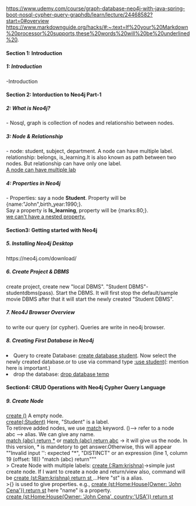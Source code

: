 https://www.udemy.com/course/graph-database-neo4j-with-java-spring-boot-nosql-cypher-query-graphdb/learn/lecture/24468582?start=0#overview <br>
https://www.markdownguide.org/hacks/#:~:text=If%20your%20Markdown%20processor%20supports,these%20words%20will%20be%20underlined%20.
<h4>Section 1: Introduction</h4>
<h5>1: Introduction</h5>
<p>-Introduction</p>
<h4>Section 2: Intorduction to Neo4j Part-1</h4>
<h5>2: What is Neo4j?</h5>
<p>-
  Nosql, graph is collection of nodes and relationshio between nodes.
</p>
<h5>3: Node & Relationship</h5>
<p>-
  node: student, subject, department. A node can have multiple label.<br> 
  relationship: belongs, is_learning.It is also known as path between two nodes. But relationship can have only one label.<br>
  <ins>A node can have multiple lab</ins>
</p>
<h5>4: Properties in Neo4j</h5>
<p>-
  Properties: say a node <b>Student</b>. Property will be {name:"John",birth_year:1990;}. <br> Say a property is <b>Is_learning</b>, property will be {marks:80;}.<br><ins> we can't have a nested property.</ins>
</p>
<h4> Section3: Getting started with Neo4j</h4>
<h5>5. Installing Neo4j Desktop</h5>
<p>
  https://neo4j.com/download/
</p>
<h5>6. Create Project & DBMS</h5>
<p>
  create project, create new "local DBMS". "Student DBMS"-studentdbms(pass). Start the DBMS. It will first stop the default/sample movie DBMS after that it will start the newly created "Student DBMS".
</p>
<h5>7. Neo4J Browser Overview</h5>
<p>
  to write our query (or cypher). Queries are write in neo4j browser.
</p>
<h5>8. Creating First Database in Neo4j</h5>
<p>
  <li>Query to create Database: <ins>create database student</ins>. Now select the newly created database.or to use via command type <ins>:use student</ins>(: mention here is important.)</li>
  <li>drop the database: <ins>drop database temp</ins> </li>
</p>
<h4>Section4: CRUD Operations with Neo4j Cypher Query Language</h4>
<h5>9. Create Node</h5>
<p>
  <ins>create ()</ins> A empty node.<br>
  <ins>create(:Student)</ins> Here, "Student" is a label.<br>
  <span>To retireve added nodes, we use <ins>match</ins> keyword.</span>
<!--   <span>3.12</span> -->
  ()--> refer to a node<br>
  abc --> alias. We can give any name.<br>
  <ins>match (abc) return *</ins>  or <ins>match (abc) return abc</ins> -> it will give us the node. In this version, * is mandetory to get answer.Otherwise, this will appear ""Invalid input '': expected "*", "DISTINCT" or an expression (line 1, column 19 (offset: 18))
"match (abc) return"""<br>
  > Create Node with multiple labels:
  <ins>create (:Ram:krishna)</ins>->simple just create node. If I want to create a node and return/view also, command will be <ins>create (st:Ram:krishna) return st
</ins>...Here "st" is a alias.<br>
  >{} is used to give properties. e.g., <ins>create (st:Home:House{Owner: 'John Cena'}) return st</ins> here "name" is a property.<br>
  <ins>create (st:Home:House{Owner: 'John Cena', country:'USA'}) return st</ins><br>
</p>
